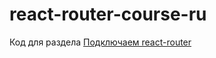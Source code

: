 # react-router-course-ru
Код для раздела [Подключаем react-router](https://maxfarseer.gitbooks.io/react-router-course-ru/content/podklyuchaem_react-router.html)
